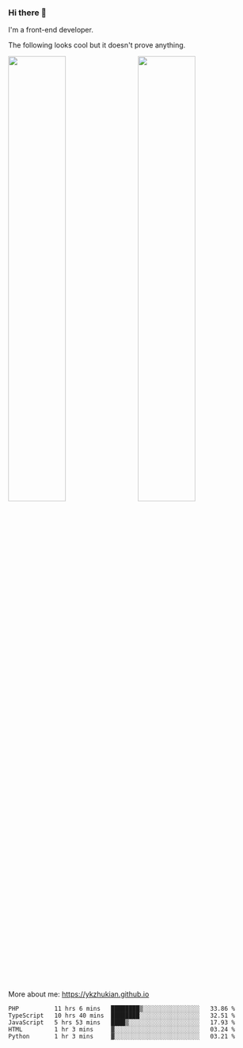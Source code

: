 ### Hi there 👋

I'm a front-end developer.

The following looks cool but it doesn't prove anything.

[<img align="right" width="48%" src="https://github-readme-stats.vercel.app/api?username=ykzhukian&show_icons=true&theme=dracula">](https://github.com/anuraghazra/github-readme-stats)

[<img width="48%" src="https://github-readme-stats.vercel.app/api/top-langs/?username=ykzhukian&layout=compact&theme=dracula">](https://github.com/anuraghazra/github-readme-stats)

More about me: 
https://ykzhukian.github.io

<!--START_SECTION:waka-->
```text
PHP          11 hrs 6 mins   ████████▒░░░░░░░░░░░░░░░░   33.86 % 
TypeScript   10 hrs 40 mins  ████████░░░░░░░░░░░░░░░░░   32.51 % 
JavaScript   5 hrs 53 mins   ████▒░░░░░░░░░░░░░░░░░░░░   17.93 % 
HTML         1 hr 3 mins     ▓░░░░░░░░░░░░░░░░░░░░░░░░   03.24 % 
Python       1 hr 3 mins     ▓░░░░░░░░░░░░░░░░░░░░░░░░   03.21 % 
```
<!--END_SECTION:waka-->
